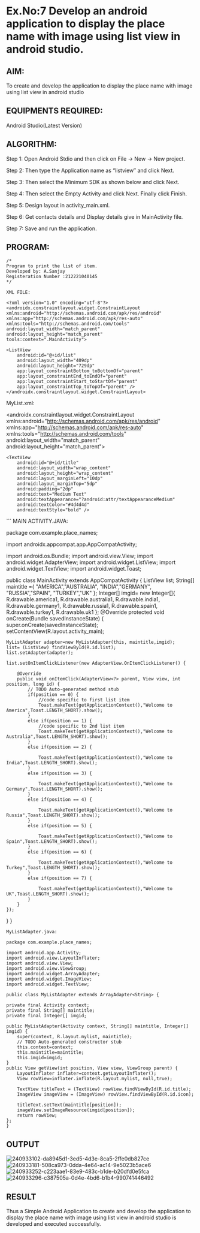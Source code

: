 
# Ex.No:7 Develop an android application to display the place name with image using list view in android studio.


## AIM:

To create and develop the application to display the place name with image using list view in android studio

## EQUIPMENTS REQUIRED:

Android Studio(Latest Version)

## ALGORITHM:

Step 1: Open Android Stdio and then click on File -> New -> New project.

Step 2: Then type the Application name as “listview″ and click Next. 

Step 3: Then select the Minimum SDK as shown below and click Next.

Step 4: Then select the Empty Activity and click Next. Finally click Finish.

Step 5: Design layout in activity_main.xml.

Step 6: Get contacts details and Display details give in MainActivity file.

Step 7: Save and run the application.

## PROGRAM:
```
/*
Program to print the list of item.
Developed by: A.Sanjay
Registeration Number :212221040145
*/
```
```
XML FILE:

<?xml version="1.0" encoding="utf-8"?>
<androidx.constraintlayout.widget.ConstraintLayout xmlns:android="http://schemas.android.com/apk/res/android"
xmlns:app="http://schemas.android.com/apk/res-auto"
xmlns:tools="http://schemas.android.com/tools"
android:layout_width="match_parent"
android:layout_height="match_parent"
tools:context=".MainActivity">

<ListView
    android:id="@+id/list"
    android:layout_width="409dp"
    android:layout_height="729dp"
    app:layout_constraintBottom_toBottomOf="parent"
    app:layout_constraintEnd_toEndOf="parent"
    app:layout_constraintStart_toStartOf="parent"
    app:layout_constraintTop_toTopOf="parent" />
</androidx.constraintlayout.widget.ConstraintLayout>
```
MyList.xml:

<?xml version="1.0" encoding="utf-8"?>
<androidx.constraintlayout.widget.ConstraintLayout xmlns:android="http://schemas.android.com/apk/res/android"
xmlns:app="http://schemas.android.com/apk/res-auto"
xmlns:tools="http://schemas.android.com/tools"
android:layout_width="match_parent"
android:layout_height="match_parent">

<ImageView
    android:id="@+id/icon"
    android:layout_width="60dp"
    android:layout_height="60dp"
    android:padding="5dp"
    app:layout_constraintBottom_toBottomOf="parent"
    app:layout_constraintEnd_toEndOf="parent"
    app:layout_constraintHorizontal_bias="0.076"
    app:layout_constraintStart_toStartOf="parent"
    app:layout_constraintTop_toTopOf="parent"
    app:layout_constraintVertical_bias="0.053" />

<LinearLayout
    android:id="@+id/linearLayout"
    android:layout_width="wrap_content"
    android:layout_height="wrap_content"
    android:orientation="vertical"
    app:layout_constraintBottom_toBottomOf="parent"
    app:layout_constraintEnd_toEndOf="parent"
    app:layout_constraintHorizontal_bias="0.382"
    app:layout_constraintStart_toStartOf="parent"
    app:layout_constraintTop_toTopOf="parent"
    app:layout_constraintVertical_bias="0.063">

    <TextView
        android:id="@+id/title"
        android:layout_width="wrap_content"
        android:layout_height="wrap_content"
        android:layout_marginLeft="10dp"
        android:layout_marginTop="5dp"
        android:padding="2dp"
        android:text="Medium Text"
        android:textAppearance="?android:attr/textAppearanceMedium"
        android:textColor="#4d4d4d"
        android:textStyle="bold" />

</LinearLayout>
</androidx.constraintlayout.widget.ConstraintLayout>
```
MAIN ACTIVITY.JAVA:

package com.example.place_names;

import androidx.appcompat.app.AppCompatActivity;

import android.os.Bundle;
import android.view.View;
import android.widget.AdapterView;
import android.widget.ListView;
import android.widget.TextView;
import android.widget.Toast;

public class MainActivity extends AppCompatActivity {
ListView list;
String[] maintitle ={
        "AMERICA","AUSTRALIA",
        "INDIA","GERMANY",
        "RUSSIA","SPAIN",
        "TURKEY","UK"
};
Integer[] imgid= new Integer[]{
        R.drawable.america1, R.drawable.australia1,
        R.drawable.india1, R.drawable.germany1,
        R.drawable.russia1, R.drawable.spain1,
        R.drawable.turkey1, R.drawable.uk1
};
@Override
protected void onCreate(Bundle savedInstanceState) {
    super.onCreate(savedInstanceState);
    setContentView(R.layout.activity_main);

    MyListAdapter adapter=new MyListAdapter(this, maintitle,imgid);
    list= (ListView) findViewById(R.id.list);
    list.setAdapter(adapter);

    list.setOnItemClickListener(new AdapterView.OnItemClickListener() {

        @Override
        public void onItemClick(AdapterView<?> parent, View view, int position, long id) {
            // TODO Auto-generated method stub
            if(position == 0) {
                //code specific to first list item
                Toast.makeText(getApplicationContext(),"Welcome to America",Toast.LENGTH_SHORT).show();
            }
            else if(position == 1) {
                //code specific to 2nd list item
                Toast.makeText(getApplicationContext(),"Welcome to Australia",Toast.LENGTH_SHORT).show();
            }
            else if(position == 2) {

                Toast.makeText(getApplicationContext(),"Welcome to India",Toast.LENGTH_SHORT).show();
            }
            else if(position == 3) {

                Toast.makeText(getApplicationContext(),"Welcome to Germany",Toast.LENGTH_SHORT).show();
            }
            else if(position == 4) {

                Toast.makeText(getApplicationContext(),"Welcome to Russia",Toast.LENGTH_SHORT).show();
            }
            else if(position == 5) {

                Toast.makeText(getApplicationContext(),"Welcome to Spain",Toast.LENGTH_SHORT).show();
            }
            else if(position == 6) {

                Toast.makeText(getApplicationContext(),"Welcome to Turkey",Toast.LENGTH_SHORT).show();
            }
            else if(position == 7) {

                Toast.makeText(getApplicationContext(),"Welcome to UK",Toast.LENGTH_SHORT).show();
            }
        }
    });
}
}
```
MyListAdapter.java:

package com.example.place_names;

import android.app.Activity;
import android.view.LayoutInflater;
import android.view.View;
import android.view.ViewGroup;
import android.widget.ArrayAdapter;
import android.widget.ImageView;
import android.widget.TextView;

public class MyListAdapter extends ArrayAdapter<String> {

private final Activity context;
private final String[] maintitle;
private final Integer[] imgid;

public MyListAdapter(Activity context, String[] maintitle, Integer[] imgid) {
    super(context, R.layout.mylist, maintitle);
    // TODO Auto-generated constructor stub
    this.context=context;
    this.maintitle=maintitle;
    this.imgid=imgid;
}
public View getView(int position, View view, ViewGroup parent) {
    LayoutInflater inflater=context.getLayoutInflater();
    View rowView=inflater.inflate(R.layout.mylist, null,true);

    TextView titleText = (TextView) rowView.findViewById(R.id.title);
    ImageView imageView = (ImageView) rowView.findViewById(R.id.icon);

    titleText.setText(maintitle[position]);
    imageView.setImageResource(imgid[position]);
    return rowView;
};
}
```
## OUTPUT
![240933102-da8945d1-3ed5-4d3e-8ca5-2ffe0db827ce](https://github.com/MilitantVlr/Exp7/assets/121683193/969de455-fb2a-4de4-8437-44b13bcfca8d)
![240933181-508ca973-0dda-4e64-ac14-9e5023b5ace6](https://github.com/MilitantVlr/Exp7/assets/121683193/1e61f01b-6455-499e-9d1f-3a226c22a702)
![240933252-c223aae1-83e9-483c-b1de-b20dfd0e5fca](https://github.com/MilitantVlr/Exp7/assets/121683193/a15f0ddb-f9f8-4eee-8f2b-f705a6d11fb7)
![240933296-c387505a-0d4e-4bd6-b1b4-990741446492](https://github.com/MilitantVlr/Exp7/assets/121683193/7e5ba2c9-febf-4102-a985-17abb092be5e)



## RESULT
Thus a Simple Android Application to create and develop the application to display the place name with image using list view in android studio is developed and executed successfully.

